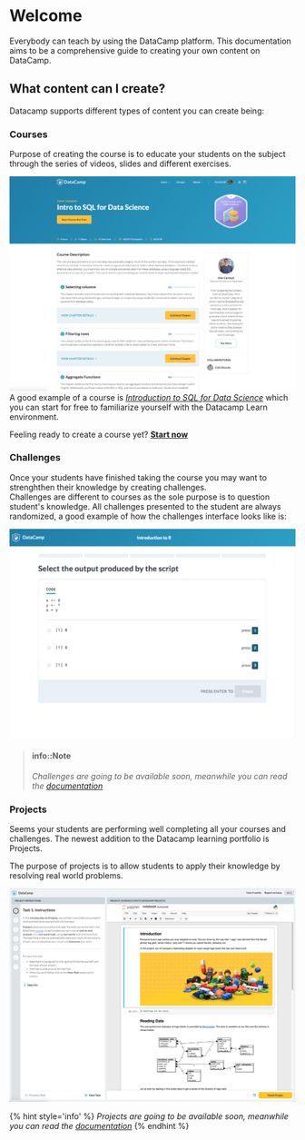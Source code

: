 # Welcome

Everybody can teach by using the DataCamp platform. This documentation aims to be a comprehensive guide to creating your own content on DataCamp.

## What content can I create?

Datacamp supports different types of content you can create being:

### Courses
Purpose of creating the course is to educate your students on the subject through the series of videos, slides and different exercises.  

[![Start a course](images/courses/introduction-to-sql-for-data-science.png)](https://www.datacamp.com/courses/intro-to-sql-for-data-science)
A good example of a course is [_Introduction to SQL for Data Science_](https://www.datacamp.com/courses/intro-to-sql-for-data-science) which you can start for free to familiarize yourself with the Datacamp Learn environment.

Feeling ready to create a course yet? __[Start now](courses/README.md)__

### Challenges
Once your students have finished taking the course you may want to strenghthen their knowledge by creating challenges.  
Challenges are different to courses as the sole purpose is to question student's knowledge. All challenges presented to the student are always randomized, a good example of how the challenges interface looks like is:

![Introduction to R challenges](images/challenges/challenges-screen.png)

> #### info::Note
> _Challenges are going to be available soon, meanwhile you can read the [documentation](challenges/README.md)_

### Projects
Seems your students are performing well completing all your courses and challenges. The newest addition to the Datacamp learning portfolio is Projects.

The purpose of projects is to allow students to apply their knowledge by resolving real world problems.

![Start a project](images/projects/projects-screen.png)

{% hint style='info' %}
_Projects are going to be available soon, meanwhile you can read the [documentation](projects/README.md)_
{% endhint %}